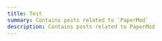 ```yaml
---
title: Test
summary: Contains posts related to `PaperMod`
description: Contains posts related to PaperMod
---
```

